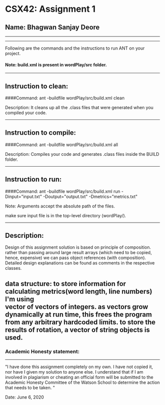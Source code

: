 # CSX42: Assignment 1
## Name: Bhagwan Sanjay Deore

-----------------------------------------------------------------------
-----------------------------------------------------------------------


Following are the commands and the instructions to run ANT on your project.
#### Note: build.xml is present in wordPlay/src folder.

-----------------------------------------------------------------------
## Instruction to clean:

####Command: ant -buildfile wordPlay/src/build.xml clean

Description: It cleans up all the .class files that were generated when you
compiled your code.

-----------------------------------------------------------------------
## Instruction to compile:

####Command: ant -buildfile wordPlay/src/build.xml all

Description: Compiles your code and generates .class files inside the BUILD folder.

-----------------------------------------------------------------------
## Instruction to run:

####Command: ant -buildfile wordPlay/src/build.xml run -Dinput="input.txt" -Doutput="output.txt" -Dmetrics="metrics.txt"

Note: Arguments accept the absolute path of the files.

make sure input file is in the top-level directory (wordPlay/).

-----------------------------------------------------------------------
## Description:

Design of this assignment solution is based on principle of composition. rather than passing around
large result arrays (which need to be copied, hence, expensive) we can pass object 
references (with composition). Detailed design explanations can be found as comments
in the respective classes. 

data structure: to store information for calculating metrics(word length, line numbers) I'm using  
vector of vectors of integers. as vectors grow dynamically at run time, this frees the program 
from any arbitrary hardcoded limits.
to store the results of rotation, a vector of string objects is used. 
-----------------------------------------------------------------------
### Academic Honesty statement:
-----------------------------------------------------------------------

"I have done this assignment completely on my own. I have not copied
it, nor have I given my solution to anyone else. I understand that if
I am involved in plagiarism or cheating an official form will be
submitted to the Academic Honesty Committee of the Watson School to
determine the action that needs to be taken. "

Date: June 6, 2020


